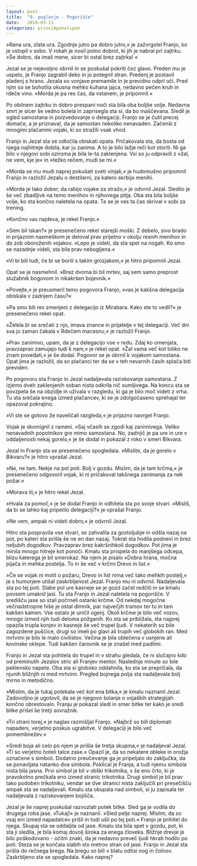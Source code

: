 ```yaml
---
layout: post
title:  "9. poglavje - Pogorišče"
date:   2018-03-11
categories: princiApokalipse
---
```

»Rana ura, zlata ura. Zgodnje jutro pa dobro jutro,« je zažvrgolel Franjo, ko je vstopil v sobo. V rokah je nosil polno dobrot, ki jih je nabral pri zajtrku. »Še dobro, da imaš mene, sicer bi ostal brez zajtrka! «

Jezal se je nejevoljno obrnil in se poskušal pokriti čez glavo. Preden mu je uspelo, je Franjo zagrabil deko in jo potegnil stran. Predenj je postavil pladenj s hrano. Jezala so vonjave premamile in je previdno odprl oči. Pred njim so se bohotila okusna mehko kuhana jajca, nedavno pečen kruh in rdeče vino. »Morda je pa res čas, da vstanem, je pripomnil.«

Po obilnem zajtrku in dobro prespani noči sta bila oba boljše volje. Nedavna smrt je sicer še vedno bolela in zaprisegla sta si, da bo maščevana. Sledil je ogled samostana in poizvedovanje o delegaciji. Franjo se je čutil precej domače, a je priznaval, da je samostan nekoliko nenavaden. Začenši z mnogimi plačanimi vojaki, ki so stražili vsak vhod. 

Franjo in Jezal sta se odločila obiskati opata. Pričakovala sta, da bosta od njega najhitreje dobila,   kar ju zanima. A to je bilo lažje reči kot storiti. Ni ga bilo v njegovi sobi oziroma je bila le-ta zaklenjena. Vsi so ju odpravili z »žal, ne vem, kje je« in »težko rečem, mudi se mi.«

»Morda se mu mudi naprej pokušati sveti vinjak,« je hudomušno pripomnil Franjo in razložil Jezalu o destilarni, za katero skrbijo menihi.

»Morda je tako dober, da rabijo vojake za stražo,« je odvrnil Jezal. Sledilo je še več zbadljivk na temo menihov in njihovega pitja. Oba sta bila boljše volje, ko sta končno naletela na opata. Ta se je ves ta čas skrival v sobi za trening. 

»Končno vas najdeva, je rekel Franjo.«

»Sem bil iskan?« je presenečeno rekel starejši moški. Z debelo, sivo brado in prijaznim nasmeškom je deloval prav prijetno v okolju resnih menihov in do zob oboroženih vojakov. »Lepo je videti, da sta spet na nogah. Ko smo se nazadnje videli, sta bila prav nebogljena.«

»Vi bi bili tudi, če bi se borili s takim grozjakom,« je hitro pripomnil Jezal.

Opat se je nasmehnil. »Brez dvoma bi bil mrtev, saj sem samo preprost služabnik bogovom in nikakršen bojevnik.«

»Povejte,« je preusmeril temo pogovora Franjo, »vas je kakšna delegacija obiskala v zadnjem času?«

»Pa smo bili res zmenjeni z delegacijo iz Mirabara. Kako ste to vedli?« je presenečeno rekel opat.

»Želela bi se srečati z njo, imava znance in prijatelje v tej delegaciji. Več dni sva jo zaman čakala v Rdečem macesnu,« je razložil Franjo.

»Prav zanimivo, upam, da je z delegacijo vse v redu. Zdaj ko omenjata, pravzaprav zamujajo tudi k nam,« je rekel opat. »Žal vama več kot toliko ne znam povedati,« je še dodal. Pogovor se je obrnil k vojakom samostana. Opat jima je razložil, da so plačanci ter da se v teh nevarnih časih splača biti previden.

Po pogovoru sta Franjo in Jezal nadaljevala raziskovanje samostana. Z izjemo dveh zaklenjenih soban nista odkrila nič sumljivega. Na koncu sta se povzpela še na obzidje in uživala v razgledu, ki ga je bilo moč videti z vrha. Tu sta srečala enega izmed plačancev, ki se je zdolgočaseno sprehajal ter opazoval pokrajino.

»Vi ste se gotovo že naveličali razgleda,« je prijazno navrgel Franjo.

Vojak je skomignil z rameni. »Saj včasih se zgodi kaj zanimivega. Veliko nenavadnih popotnikov gre mimo samostana. No, zadnjič je pa ure in ure v oddaljenosti nekaj gorelo,« je še dodal in pokazal z roko v smeri Bikvara.

Jezal in Franjo sta se presenečeno spogledala. »Mislite, da je gorelo v Bikvaru?« je hitro vprašal Jezal.

»Ne, ne tam. Nekje na pol poti. Bolj v gozdu. Mislim, da je tam krčma,« je presenečeno odgovoril vojak, ki ni pričakoval takšnega zanimanja za nek požar.«

»Morava iti,« je hitro rekel Jezal.

»Hvala za pomoč,« je še dodal Franjo in odhitela sta po svoje stvari. »Misliš, da bi se lahko kaj pripetilo delegaciji?« je vprašal Franjo.

»Ne vem, ampak ni videti dobro,« je odvrnil Jezal.

Hitro sta pospravila vse stvari, se zahvalila za gostoljubje in odšla nazaj na pot, po kateri sta prišla še ne en dan nazaj. Tokrat sta hodila podnevi in brez neljubih dogodkov. Pravzaprav brez kakršnihkoli dogodkov. Pot jima je minila mnogo hitreje kot ponoči. Kmalu sta prispela do manjšega odcepa, blizu katerega je bil smerokaz. Na njem je pisalo »Dobra hrana, močna pijača in mehka postelja. To in še več v krčmi Drevo in list.«

»Če se vojak ni motil o požaru, Drevo in list nima več tako mehkih postelj,« je s humorjem utišal zaskrbljenost Jezal. Franjo mu ni odvrnil. Nadaljevala sta po tej poti. Slabe pol ure kasneje se je gozd začel redčiti in se kmalu povsem umaknil jasi. Tu sta Franjo in Jezal naletela na pogorišče. V središču jase so stali počrneli ostanki krčme. Od nekdaj mogočne večnadstropne hiše je ostal dimnik, par največjih tramov ter tu in tam kakšen kamen. Vse ostalo je uničil ogenj. Okoli krčme je bilo več vozov, mnogo izmed njih tudi deloma požganih. Ko sta se približala, sta najprej opazila trupla konjev in kasneje še več trupel ljudi. V nekaterih so bile zagozdene puščice, drugi so imeli po glavi ali trupih več globokih ran. Med mrtvimi je bilo le malo civilistov. Večina je bila oblečena v usnjene ali kovinske oklepe. Tudi kakšen čarovnik se je znašel med padlimi.

Franjo in Jezal sta pohitela do trupel in v strahu gledala, če ni slučajno kdo od preminulih Jezalov stric ali Franjev mentor. Naslednje minute so bile peklensko napete. Oba sta si globoko oddahnila, ko sta se prepričala, da njunih bližnjih ni med mrtvimi. Pregled bojnega polja sta nadaljevala bolj mirno in metodično.

»Mislim, da je tukaj potekala več kot ena bitka,« je kmalu naznanil Jezal. Zadovoljno je ugotovil, da se je njegovo šolanje o vojaških strategijah končno obrestovalo. Franju je pokazal sledi in smer bitke ter kako je sredi bitke prišel še tretji sovražnik.

»Tri strani torej,« je naglas razmišljal Franjo. »Najbrž so bili diplomati napadeni, verjetno poskus ugrabitve. V delegaciji je bilo več pomembnežev.«

»Sredi boja ali celo po njem je prišla še tretja skupina,« je nadaljeval Jezal. »Ti so verjetno hoteli talce zase.« Opazil je, da so nekatere obleke in orožja označene s simboli. Dodatno preučevanje ga je pripeljalo do zaključka, da se ponavljata natanko dva simbola. Poklical je Franja, a tudi njemu simbola nista bila jasna. Prvi simbol je bil v obliki trikotnika, s še eno črto, ki je pravokotno prečkala eno izmed stranic trikotnika. Drugi simbol je bil prav tako podoben trikotniku, vendar se dve stranici nista zaključili pri presečišču ampak sta se nadaljevali. Kmalu sta obupala nad simboli, si ju zapisala ter nadaljevala z raziskovanjem bojišča.

Jezal je še naprej poskušal razvozlati potek bitke. Sled ga je vodila do drugega roba jase. »Tukaj!« je naznanil. »Sled pelje naprej. Mislim, da so vsaj eni izmed napadalcev prišli in tudi ušli po tej poti.« Franjo je prihitel do njega. Skupaj sta se oddaljila od jase. Kmalu sta bila spet v gozdu, pot, ki sta ji sledila, je bila komaj dovolj široka za enega človeka. Bližnje drevje je bilo poškodovano - očitni znaki, da je nedavno preveč ljudi hkrati hodilo po poti. Steza se je končala slabih sto metrov stran od jase. Franjo in Jezal sta prišla do rečnega brega. Na bregu so bili v blatu odtisi nog in čolnov. Zaskrbljeno sta se spogledala. Kako naprej?